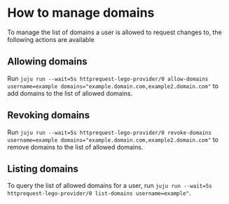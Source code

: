 # How to manage domains

To manage the list of domains a user is allowed to request changes to, the following actions are available

## Allowing domains
Run
`juju run --wait=5s httprequest-lego-provider/0 allow-domains username=example domains="example.domain.com,example2.domain.com"`
 to add domains to the list of allowed domains.

## Revoking domains
Run
`juju run --wait=5s httprequest-lego-provider/0 revoke-domains username=example domains="example.domain.com,example2.domain.com"`
 to remove domains to the list of allowed domains.

## Listing domains
To query the list of allowed domains for a user, run
`juju run --wait=5s httprequest-lego-provider/0 list-domains username=example"`.
